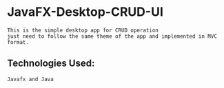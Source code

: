 # JavaFX-Desktop-CRUD-UI
	This is the simple desktop app for CRUD operation
	just need to follow the same theme of the app and implemented in MVC format.

## Technologies Used:

	Javafx and Java 
